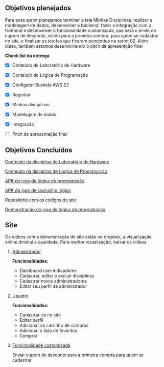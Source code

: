 ## Objetivos planejados
Para essa sprint planejamos terminar a tela Minhas Disciplinas, realizar a modelagem de dados, desenvolver o backend, fazer a integração com o frontend e desenvolver a funcionalidade customizada, que será o envio de cupom de desconto, válido para a primeira compra, para quem se cadastrar no site, e finalizar as tarefas que ficaram pendentes na sprint 02. Além disso, também estamos desenvolvendo o pitch da apresentção final


**Check list da entrega**
- [X] Conteúdo de Laboratório de Hardware
- [X] Conteúdo de Lógica de Programação
- [X] Configurar Buckets AWS S3
- [X] Registrar
- [X] Minhas disciplinas
- [X] Modelagem de dados
- [X] Integração
- [ ] Pitch da apresentação final



## Objetivos Concluídos

[Conteúdo da disciplina de Laboratório de Hardware](https://github.com/PI-Grupo-3/prot-tipo/blob/master/Conte%C3%BAdo%20das%20Disciplinas/Hardware.pdf)

[Conteúdo da disciplina de Lógica de Programação](https://github.com/PI-Grupo-3/prot-tipo/blob/master/Conte%C3%BAdo%20das%20Disciplinas/Conte%C3%BAdo%20L%C3%B3gica%20de%20programa%C3%A7%C3%A3o.pdf)

[APK do jogo de lógica de programação](https://github.com/PI-Grupo-3/prot-tipo/blob/master/APK%20dos%20jogos/Lightbot%20Code%20Hour_v1.1.6_apkpure.com.apk)

[APK do jogo de raciocínio lógico](https://github.com/PI-Grupo-3/prot-tipo/blob/master/APK%20dos%20jogos/Problemas%20de%20l%C3%B3gica_v1.0.4_apkpure.com.apk)

[Repositório com os códigos do site](https://github.com/PI-Grupo-3/e-scholar)

[Demonstração do jogo de lógica de programação](https://www.dropbox.com/s/wh3rt2cvfg83iwu/Jogo%20l%C3%B3gica%20de%20Programa%C3%A7%C3%A3o.3gpp?dl=0)

## Site

Os vídeos com a demonstração do site estão no dropbox, a visualização online diminui a qualidade. Para melhor vizualização, baixar os vídeos

1. [Administrador](https://www.dropbox.com/s/17nggg2d74vav0n/Adm.mp4?dl=0)

   **Funcionalidades:**
   * Dashboard com indicadores
   * Cadastrar, editar e excluir disciplinas
   * Cadastrar novos administradores 
   * Editar seu perfil de administrador


2. [Usuário](https://www.dropbox.com/s/d420qolq4oo4zic/Usu%C3%A1rio.mp4?dl=0)

    **Funcionalidades:**
   * Cadastrar-se no site
   * Editar perfil
   * Adicionar ao carrinho de compras
   * Adicionar à lista de favoritos
   * Comprar
   

3. [Funcionalidade customizada]()

   Enviar cupom de desconto para a primeira compra para quem se cadastrar

